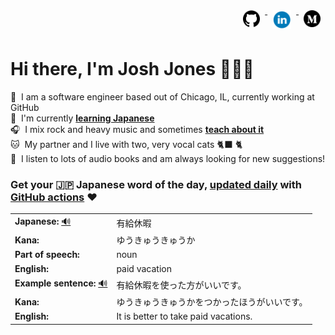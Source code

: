 <div align="right">
  <a href="https://www.github.com/jhunschejones">
    <img src="https://github.com/jhunschejones/jhunschejones/blob/main/images/github_logo.png" alt="GitHub" name="My code" height="27" style="vertical-align: top; margin: 8px; text-decoration: none;">
  </a>
  <a href="https://www.linkedin.com/in/jhunschejones">
    <img src="https://github.com/jhunschejones/jhunschejones/blob/main/images/linkedin_logo.png" alt="LinkedIn" height="30" style="vertical-align:top; margin: 8px; text-decoration: none;">
  </a>
  <a href="https://jhunschejones.medium.com">
    <img src="https://github.com/jhunschejones/jhunschejones/blob/main/images/medium_logo.png" alt="Medium" name="My blog" height="27" style="vertical-align: top; margin: 8px; text-decoration: none;">
  </a>
</div>

# Hi there, I'm Josh Jones 🙇🏼‍♂️

:office: &nbsp;I am a software engineer based out of Chicago, IL, currently working at GitHub<br/>
:seedling: &nbsp;I'm currently [**learning Japanese**](https://github.com/stars/jhunschejones/lists/japanese-language-learning)<br/>
:headphones: &nbsp;I mix rock and heavy music and sometimes [**teach about it**](https://www.musiclikeyoumeanit.com/blog)<br/>
:cat: &nbsp;My partner and I live with two, very vocal cats 🐈‍⬛ 🐈 <br/>
:book: &nbsp;I listen to lots of audio books and am always looking for new suggestions!<br/>

<!--
## Experience
<a href="https://github.com/jhunschejones">
  <img align="center" src="https://github-readme-stats.vercel.app/api?username=jhunschejones&hide=issues&show_icons=true" />
</a><br/>
<a href="https://github.com/jhunschejones">
  <img align="center" src="https://github-readme-stats.vercel.app/api/top-langs/?username=jhunschejones&hide=scss,less&layout=compact" />
</a><br/>
-->

<div align="left">

### Get your 🇯🇵 Japanese word of the day, [updated daily](https://github.com/jhunschejones/jhunschejones/blob/main/wotd.rb) with [GitHub actions](https://github.com/jhunschejones/jhunschejones/blob/main/.github/workflows/readme_update.yml) ❤️

<!-- START WORD OF THE DAY -->
<table>
  <tr><td><strong>Japanese:</strong> <a href="https://wotd.transparent.com/japanese/2021/words/JPNjp_00210.mp3">🔊</a></td><td>有給休暇</td></tr>
  <tr><td><strong>Kana:</strong></td><td>ゆうきゅうきゅうか</td></tr>
  <tr><td><strong>Part of speech:</strong></td><td>noun</td></tr>
  <tr><td><strong>English:</strong></td><td>paid vacation</td></tr>
  <tr><td><strong>Example sentence:</strong> <a href="https://wotd.transparent.com/japanese/2021/sentences/JPNjp_00576.mp3">🔊</a></td><td>有給休暇を使った方がいいです。</td></tr>
  <tr><td><strong>Kana:</strong></td><td>ゆうきゅうきゅうかをつかったほうがいいです。</td></tr>
  <tr><td><strong>English:</strong></td><td>It is better to take paid vacations.</td></tr>
</table>
<!-- END WORD OF THE DAY -->
</div>
